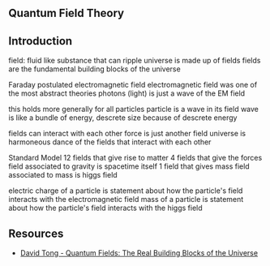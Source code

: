 ## Quantum Field Theory



## Introduction

field: fluid like substance that can ripple
universe is made up of fields
fields are the fundamental building blocks of the universe

Faraday postulated electromagnetic field
electromagnetic field was one of the most abstract theories
photons (light) is just a wave of the EM field

this holds more generally for all particles
particle is a wave in its field
wave is like a bundle of energy, descrete size because of descrete energy

fields can interact with each other
force is just another field
universe is harmoneous dance of the fields that interact with each other

Standard Model
12 fields that give rise to matter
4 fields that give the forces
    field associated to gravity is spacetime itself
1 field that gives mass
    field associated to mass is higgs field

electric charge of a particle is statement about how the particle's field interacts with the electromagnetic field 
mass of a particle is statement about how the particle's field interacts with the higgs field 



## Resources

- [David Tong - Quantum Fields: The Real Building Blocks of the Universe](https://www.youtube.com/watch?v=zNVQfWC_evg)